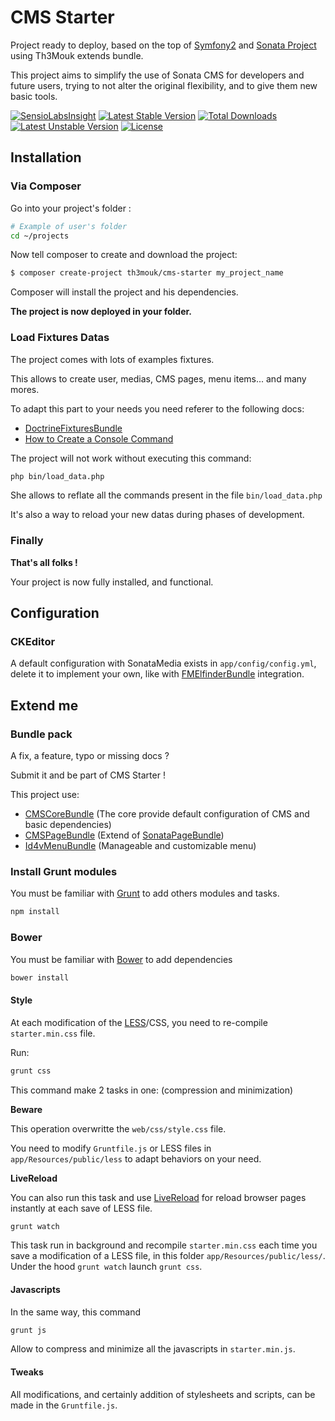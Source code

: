 CMS Starter
==========

Project ready to deploy, based on the top of [Symfony2][2] and [Sonata Project][1] using Th3Mouk extends bundle.

This project aims to simplify the use of Sonata CMS for developers and future users, trying to not alter the original flexibility, and to give them new basic tools.

[![SensioLabsInsight](https://insight.sensiolabs.com/projects/b2da9e3d-2b18-4156-b703-c2915d7599a0/mini.png)](https://insight.sensiolabs.com/projects/b2da9e3d-2b18-4156-b703-c2915d7599a0) [![Latest Stable Version](https://poser.pugx.org/th3mouk/cms-starter/v/stable.svg)](https://packagist.org/packages/th3mouk/cms-starter) [![Total Downloads](https://poser.pugx.org/th3mouk/cms-starter/downloads.svg)](https://packagist.org/packages/th3mouk/cms-starter) [![Latest Unstable Version](https://poser.pugx.org/th3mouk/cms-starter/v/unstable.svg)](https://packagist.org/packages/th3mouk/cms-starter) [![License](https://poser.pugx.org/th3mouk/cms-starter/license.svg)](https://packagist.org/packages/th3mouk/cms-starter)


## Installation

### Via Composer

Go into your project's folder :

``` bash
# Example of user's folder
cd ~/projects
```

Now tell composer to create and download the project:

``` bash
$ composer create-project th3mouk/cms-starter my_project_name
```
Composer will install the project and his dependencies.

__The project is now deployed in your folder.__


### Load Fixtures Datas

The project comes with lots of examples fixtures.

This allows to create user, medias, CMS pages, menu items... and many mores.

To adapt this part to your needs you need referer to the following docs:

* [DoctrineFixturesBundle](http://symfony.com/doc/current/bundles/DoctrineFixturesBundle/index.html)
* [How to Create a Console Command](http://symfony.com/doc/master/cookbook/console/console_command.html)

The project will not work without executing this command:

``` bash
php bin/load_data.php
```

She allows to reflate all the commands present in the file `bin/load_data.php`

It's also a way to reload your new datas during phases of development.



### Finally

__That's all folks !__

Your project is now fully installed, and functional.

## Configuration

### CKEditor

A default configuration with SonataMedia exists in `app/config/config.yml`, delete it to implement your own, like with [FMElfinderBundle](https://github.com/helios-ag/FMElfinderBundle#ckeditor-integration) integration.

## Extend me

### Bundle pack

A fix, a feature, typo or missing docs ?

Submit it and be part of CMS Starter !

This project use:

* [CMSCoreBundle](https://github.com/Th3Mouk/CMSCoreBundle) (The core provide default configuration of CMS and basic dependencies)
* [CMSPageBundle](https://github.com/Th3Mouk/CMSPageBundle) (Extend of [SonataPageBundle](https://github.com/sonata-project/SonataPageBundle))
* [Id4vMenuBundle](https://github.com/Id4v/MenuBundle) (Manageable and customizable menu)


### Install Grunt modules

You must be familiar with [Grunt](http://gruntjs.com/) to add others modules and tasks.

``` bash
npm install
```

### Bower

You must be familiar with [Bower](http://bower.io/) to add dependencies

``` bash
bower install
```

#### Style

At each modification of the [LESS](http://lesscss.org/)/CSS, you need
to re-compile `starter.min.css` file.
 
Run:
``` bash
grunt css
```

This command make 2 tasks in one: (compression and minimization)

__Beware__

This operation overwritte the `web/css/style.css` file.

You need to modify `Gruntfile.js` or LESS files in `app/Resources/public/less` to adapt behaviors on your need.

__LiveReload__

You can also run this task and use [LiveReload](http://livereload.com/) for reload browser pages instantly at each save of LESS file.

``` bash
grunt watch
```

This task run in background and recompile `starter.min.css` each time you save a modification of a LESS file,
in this folder `app/Resources/public/less/`.
Under the hood `grunt watch` launch `grunt css`.

#### Javascripts

In the same way, this command
``` bash
grunt js
```

Allow to compress and minimize all the javascripts in `starter.min.js`.

#### Tweaks

All modifications, and certainly addition of stylesheets and scripts, can be made in the `Gruntfile.js`.


[1]:  https://sonata-project.org/
[2]:  http://symfony.com/
